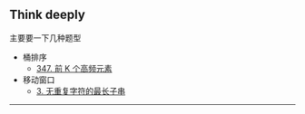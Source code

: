 ## Think deeply

主要要一下几种题型

- 桶排序
  - [347. 前 K 个高频元素](https://leetcode-cn.com/problems/top-k-frequent-elements/)
- 移动窗口
  - [3. 无重复字符的最长子串](https://leetcode-cn.com/problems/longest-substring-without-repeating-characters/)



------

